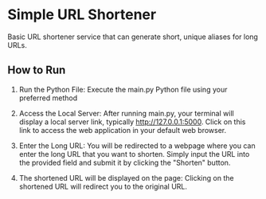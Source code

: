 
# Simple URL Shortener

Basic URL shortener service that can generate short, unique aliases for long URLs.
## How to Run

1. Run the Python File:
Execute the main.py Python file using your preferred method

2. Access the Local Server:
After running main.py, your terminal will display a local server link, typically http://127.0.0.1:5000. Click on this link to access the web application in your default web browser.

3. Enter the Long URL:
You will be redirected to a webpage where you can enter the long URL that you want to shorten. Simply input the URL into the provided field and submit it by clicking the "Shorten" button.

4. The shortened URL will be displayed on the page:
Clicking on the shortened URL will redirect you to the original URL.